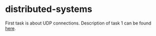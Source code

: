 # distributed-systems

First task is about UDP connections. Description of task 1 can be found [here](https://courses.cs.ut.ee/MTAT.08.009/2017_fall/uploads/Main/S-Task1.pdf).
